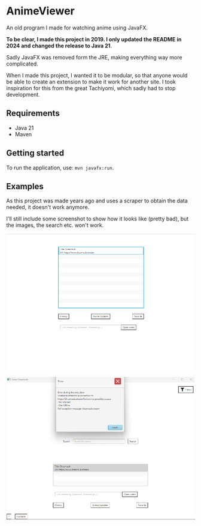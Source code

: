 # AnimeViewer

An old program I made for watching anime using JavaFX.

**To be clear, I made this project in 2019. I only updated the README in 2024 and changed the release to Java 21**.

Sadly JavaFX was removed form the JRE, making everything way more complicated.

When I made this project, I wanted it to be modular, so that anyone would be able to create an extension to make it work for another site. I took inspiration for this from the great Tachiyomi, which sadly had to stop development.

## Requirements

- Java 21
- Maven

## Getting started

To run the application, use: `mvn javafx:run`.

## Examples

As this project was made years ago and uses a scraper to obtain the data needed, it doesn't work anymore.

I'll still include some screenshot to show how it looks like (pretty bad), but the images, the search etc. won't work.

![List](images/list.png)

![Home](images/home.png)
